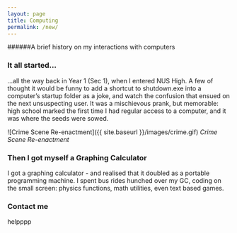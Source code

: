 ```yaml
---
layout: page
title: Computing
permalink: /new/
---
```

######A brief history on my interactions with computers



### It all started...

...all the way back in Year 1 (Sec 1), when I entered NUS High. A few of thought it would be funny to add a shortcut to shutdown.exe into a computer’s startup folder as a joke, and watch the confusion that ensued on the next unsuspecting user. It was a mischievous prank, but memorable: high school marked the first time I had regular access to a computer, and it was where the seeds were sowed.

![Crime Scene Re-enactment]({{ site.baseurl }}/images/crime.gif)
                _Crime Scene Re-enactment_




### Then I got myself a Graphing Calculator
I got a graphing calculator - and realised that it doubled as a portable programming machine. I spent bus rides hunched over my GC, coding on the small screen: physics functions, math utilities, even text based games.


### Contact me

helpppp
